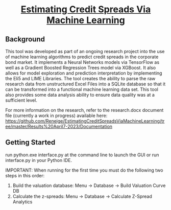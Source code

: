 <div align="center">
<!-- Title: -->
  <a href="https://github.com/Reneige/EstimatingCreditSpreadsViaMachineLearning/">
  </a>
  <h1><a href="https://github.com/Reneige/EstimatingCreditSpreadsViaMachineLearning/">Estimating Credit Spreads Via Machine Learning</a></h1>
<!-- Short description: -->
</div>

## Background

This tool was developed as part of an ongoing research project into the use of machine learning algorithms to predict credit spreads in the corporate bond market. It implements a Neural Networks models via TensorFlow as well as a Gradient Boosted Regression Trees model via XGBoost. It also allows for model exploration and prediction interpretation by implementing the Eli5 and LIME Libraries. The tool creates the ability to parse the raw research data from unstructured Excel Files into a SQLite database so that it can be transformed into a functional machine learning data set. This tool also provides some data analysis ability to ensure data quality was at a sufficient level. 

For more information on the research, refer to the research.docx document file (currently a work in progress) available here:  https://github.com/Reneige/EstimatingCreditSpreadsViaMachineLearning/tree/master/Results%20April7-2023/Documentation

## Getting Started

run python.exe interface.py at the command line to launch the GUI or run interface.py in your Python IDE. 

IMPORTANT: When running for the first time you must do the following two steps in this order:
1. Build the valuation database:  Menu -> Database -> Build Valuation Curve DB
2. Calculate the z-spreads: Menu -> Database -> Calculate Z-Spread Analytics
